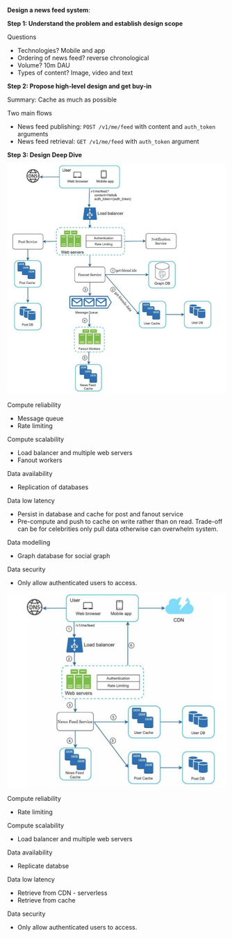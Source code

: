 **Design a news feed system**:

**Step 1: Understand the problem and establish design scope**

Questions
* Technologies? Mobile and app
* Ordering of news feed? reverse chronological
* Volume? 10m DAU
* Types of content? Image, video and text

**Step 2: Propose high-level design and get buy-in**

Summary: Cache as much as possible

Two main flows
* News feed publishing: `POST /v1/me/feed` with content and `auth_token` arguments
* News feed retrieval: `GET /v1/me/feed` with `auth_token` argument

**Step 3: Design Deep Dive**

![image info](./../../../images/news_feed_publishing.png)

Compute reliability
* Message queue
* Rate limiting

Compute scalability
* Load balancer and multiple web servers
* Fanout workers

Data availability
* Replication of databases

Data low latency
* Persist in database and cache for post and fanout service
* Pre-compute and push to cache on write rather than on read. Trade-off can be for celebrities only pull data otherwise can overwhelm system.

Data modelling
* Graph database for social graph

Data security
* Only allow authenticated users to access.

![image info](./../../../images/news_feed_retrieval.png)

Compute reliability
* Rate limiting

Compute scalability
* Load balancer and multiple web servers

Data availability
* Replicate databse

Data low latency
* Retrieve from CDN - serverless
* Retrieve from cache

Data security
* Only allow authenticated users to access.